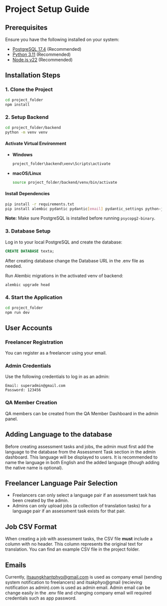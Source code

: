 # Project Setup Guide

## Prerequisites
Ensure you have the following installed on your system:

- [PostgreSQL 17.4](https://www.postgresql.org/download/) (Recommended)
- [Python 3.11](https://www.python.org/downloads/) (Recommended)
- [Node.js v22](https://nodejs.org/) (Recommended)

## Installation Steps

### 1. Clone the Project
```sh
cd project_folder
npm install
```

### 2. Setup Backend
```sh
cd project_folder/backend
python -m venv venv
```

#### Activate Virtual Environment
- **Windows**
  ```sh
  project_folder\backend\venv\Scripts\activate
  ```
- **macOS/Linux**
  ```sh
  source project_folder/backend/venv/bin/activate
  ```

#### Install Dependencies
```sh
pip install -r requirements.txt
pip install alembic pydantic pydantic[email] pydantic_settings python-jose passlib fastapi_mail python-multipart pandas bcrypt fastapi psycopg2-binary uvicorn
```

**Note:** Make sure PostgreSQL is installed before running `psycopg2-binary`.

### 3. Database Setup
Log in to your local PostgreSQL and create the database:
```sql
CREATE DATABASE texta;
```

After creating database change the Database URL in the .env file as needed.

Run Alembic migrations in the activated venv of backend:
```sh
alembic upgrade head
```

### 4. Start the Application
```sh
cd project_folder
npm run dev
```

## User Accounts

### Freelancer Registration
You can register as a freelancer using your email.

### Admin Credentials
Use the following credentials to log in as an admin:
```
Email: superadmin@gmail.com
Password: 123456
```

### QA Member Creation
QA members can be created from the QA Member Dashboard in the admin panel.

## Adding Language to the database
Before creating assessment tasks and jobs, the admin must first add the language to the database from the Assessment Task section in the admin dashboard. This language will be displayed to users. It is recommended to name the language in both English and the added language (though adding the native name is optional).

## Freelancer Language Pair Selection
- Freelancers can only select a language pair if an assessment task has been created by the admin.
- Admins can only upload jobs (a collection of translation tasks) for a language pair if an assessment task exists for that pair.

## Job CSV Format
When creating a job with assessment tasks, the CSV file **must** include a column with no header. This column represents the original text for translation. You can find an example CSV file in the project folder.


## Emails
Currently, itsaungkhantphyo@gmail.com is used as company email (sending system notification to freelancers) and itsakphyo@gmail (recieving notification as admin).com is used as admin email. Admin email can be change easily in the .env file and changing company email will required credentials such as app password.
